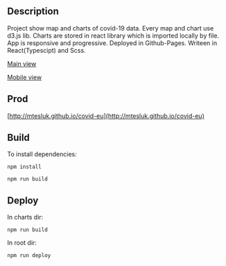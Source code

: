 ## Description

Project show map and charts of covid-19 data.
Every map and chart use d3.js lib.
Charts are stored in react library which is imported locally by file.
App is responsive and progressive.
Deployed in Github-Pages.
Writeen in React(Typescipt) and Scss.

[Main view](/docs/app.png)

[Mobile view](/docs/app_mobile.jpg)

## Prod
[http://mtesluk.github.io/covid-eu](http://mtesluk.github.io/covid-eu)

## Build
To install dependencies:
```
npm install
```

```
npm run build
```

## Deploy
In charts dir:
```
npm run build
```

In root dir:
```
npm run deploy
```

